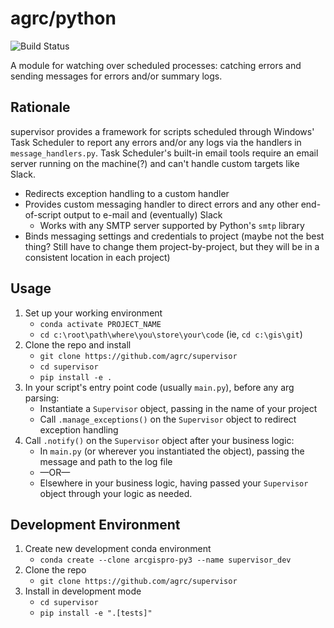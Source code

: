 # agrc/python

![Build Status](https://github.com/agrc/supervisor/workflows/Build%20and%20Test/badge.svg)
<!-- [![codecov](https://codecov.io/gh/agrc/python/branch/main/graph/badge.svg)](https://codecov.io/gh/agrc/python) -->

A module for watching over scheduled processes: catching errors and sending messages for errors and/or summary logs.

## Rationale

supervisor provides a framework for scripts scheduled through Windows' Task Scheduler to report any errors and/or any logs via the handlers in `message_handlers.py`. Task Scheduler's built-in email tools require an email server running on the machine(?) and can't handle custom targets like Slack.

- Redirects exception handling to a custom handler
- Provides custom messaging handler to direct errors and any other end-of-script output to e-mail and (eventually) Slack
  - Works with any SMTP server supported by Python's `smtp` library
- Binds messaging settings and credentials to project (maybe not the best thing? Still have to change them project-by-project, but they will be in a consistent location in each project)

## Usage

1. Set up your working environment
   - `conda activate PROJECT_NAME`
   - `cd c:\root\path\where\you\store\your\code` (ie, `cd c:\gis\git`)
1. Clone the repo and install
   - `git clone https://github.com/agrc/supervisor`
   - `cd supervisor`
   - `pip install -e .`
1. In your script's entry point code (usually `main.py`), before any arg parsing:
   - Instantiate a `Supervisor` object, passing in the name of your project
   - Call `.manage_exceptions()` on the `Supervisor` object to redirect exception handling
1. Call `.notify()` on the `Supervisor` object after your business logic:
   - In `main.py` (or wherever you instantiated the object), passing the message and path to the log file
   - —OR—
   - Elsewhere in your business logic, having passed your `Supervisor` object through your logic as needed.

## Development Environment

1. Create new development conda environment
   - `conda create --clone arcgispro-py3 --name supervisor_dev`
1. Clone the repo
   - `git clone https://github.com/agrc/supervisor`
1. Install in development mode
   - `cd supervisor`
   - `pip install -e ".[tests]"`

